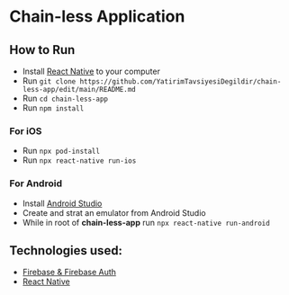 # Chain-less Application

## How to Run
- Install [React Native](https://reactnative.dev/) to your computer
- Run `git clone https://github.com/YatirimTavsiyesiDegildir/chain-less-app/edit/main/README.md`
- Run `cd chain-less-app`
- Run `npm install`
### For iOS
- Run `npx pod-install`
- Run `npx react-native run-ios`
### For Android
- Install [Android Studio](https://developer.android.com/studio)
- Create and strat an emulator from Android Studio
- While in root of **chain-less-app** run `npx react-native run-android`
## Technologies used:
- [Firebase & Firebase Auth](https://firebase.google.com/)
- [React Native](https://reactnative.dev/)
